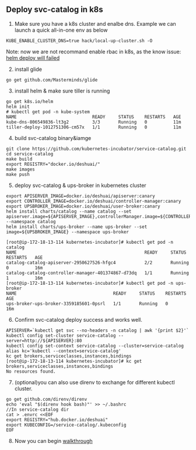 ## Deploy svc-catalog in k8s

1. Make sure you have a k8s cluster and enalbe dns. Example we can launch a quick all-in-one env as below
```
KUBE_ENABLE_CLUSTER_DNS=true hack/local-up-cluster.sh -O
```
Note: now we are not recommand enable rbac in k8s, as the know issue: [helm deploy will failed](https://github.com/kubernetes/helm/issues/2224)

2. install glide
```
go get github.com/Masterminds/glide
```

3. install helm & make sure tiller is running
```
go get k8s.io/helm
helm init
# kubectl get pod -n kube-system
NAME                             READY     STATUS    RESTARTS   AGE
kube-dns-806549836-lt3g2         3/3       Running   0          11m
tiller-deploy-1012751306-cm57x   1/1       Running   0          11m

```
4. build svc-catalog binary&iamge
```
git clone https://github.com/kubernetes-incubator/service-catalog.git
cd service-catalog
make build
export REGISTRY="docker.io/deshuai/"
make images
make push
```

5. deploy svc-catalog & ups-broker in kubernetes cluster
```
export APISERVER_IMAGE=docker.io/deshuai/apiserver:canary
export CONTROLLER_IMAGE=docker.io/deshuai/controller-manager:canary
export UPSBROKER_IMAGE=docker.io/deshuai/user-broker:canary
helm install charts/catalog --name catalog --set apiserver.image=${APISERVER_IMAGE},controllerManager.image=${CONTROLLER_IMAGE} --namespace catalog
helm install charts/ups-broker --name ups-broker --set image=${UPSBROKER_IMAGE} --namespace ups-broker

[root@ip-172-18-13-114 kubernetes-incubator]# kubectl get pod -n catalog
NAME                                                 READY     STATUS    RESTARTS   AGE
catalog-catalog-apiserver-2950627526-hfgc4           2/2       Running   0          16m
catalog-catalog-controller-manager-401374867-d73dq   1/1       Running   1          16m
[root@ip-172-18-13-114 kubernetes-incubator]# kubectl get pod -n ups-broker
NAME                                     READY     STATUS    RESTARTS   AGE
ups-broker-ups-broker-3359185601-0psrl   1/1       Running   0          16m
```

6. Confirm svc-catalog deploy success and works well.
```
APISERVER=`kubectl get svc --no-headers -n catalog | awk '{print $2}'`
kubectl config set-cluster service-catalog --server=http://${APISERVER}:80
kubectl config set-context service-catalog --cluster=service-catalog
alias kc='kubectl --context=service-catalog'
kc get brokers,serviceclasses,instances,bindings
[root@ip-172-18-13-114 kubernetes-incubator]# kc get brokers,serviceclasses,instances,bindings
No resources found.
```

7. (optional)you can also use direnv to exchange for different kubectl cluster.
```
go get github.com/direnv/direnv
echo 'eval "$(direnv hook bash)"' >> ~/.bashrc
//In service-catalog dir
cat > .envrc <<EOF
export REGISTRY="hub.docker.io/deshuai"
export KUBECONFIG=/service-catalog/.kubeconfig
EOF
```
8. Now you can begin [walkthrough](https://github.com/kubernetes-incubator/service-catalog/blob/master/docs/walkthrough.md#step-5---creating-a-broker-resource)

